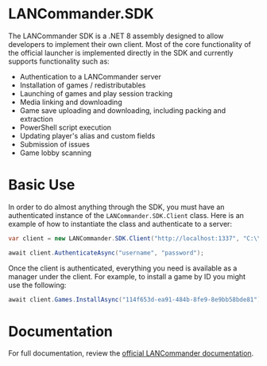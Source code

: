 # LANCommander.SDK
The LANCommander SDK is a .NET 8 assembly designed to allow developers to implement their own client. Most of the core functionality of the official launcher is implemented directly in the SDK and currently supports functionality such as:
- Authentication to a LANCommander server
- Installation of games / redistributables
- Launching of games and play session tracking
- Media linking and downloading
- Game save uploading and downloading, including packing and extraction
- PowerShell script execution
- Updating player's alias and custom fields
- Submission of issues
- Game lobby scanning

# Basic Use
In order to do almost anything through the SDK, you must have an authenticated instance of the `LANCommander.SDK.Client` class. Here is an example of how to instantiate the class and authenticate to a server:
```csharp
var client = new LANCommander.SDK.Client("http://localhost:1337", "C:\\Games");

await client.AuthenticateAsync("username", "password");
```

Once the client is authenticated, everything you need is available as a manager under the client. For example, to install a game by ID you might use the following:

```csharp
await client.Games.InstallAsync("114f653d-ea91-484b-8fe9-8e9bb58bde81");
```

# Documentation
For full documentation, review the [official LANCommander documentation](https://docs.lancommander.app/en/SDK).